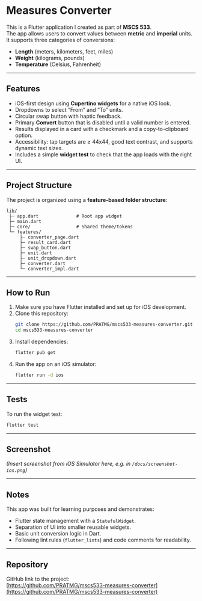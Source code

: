 # Measures Converter

This is a Flutter application I created as part of **MSCS 533**.  
The app allows users to convert values between **metric** and **imperial** units.  
It supports three categories of conversions:

- **Length** (meters, kilometers, feet, miles)  
- **Weight** (kilograms, pounds)  
- **Temperature** (Celsius, Fahrenheit)  

---

## Features
- iOS-first design using **Cupertino widgets** for a native iOS look.  
- Dropdowns to select “From” and “To” units.  
- Circular swap button with haptic feedback.  
- Primary **Convert** button that is disabled until a valid number is entered.  
- Results displayed in a card with a checkmark and a copy-to-clipboard option.  
- Accessibility: tap targets are ≥ 44x44, good text contrast, and supports dynamic text sizes.  
- Includes a simple **widget test** to check that the app loads with the right UI.  

---

## Project Structure
The project is organized using a **feature-based folder structure**:

```
lib/
 ├─ app.dart              # Root app widget
 ├─ main.dart
 ├─ core/                 # Shared theme/tokens
 └─ features/
     ├─ converter_page.dart
     ├─ result_card.dart
     ├─ swap_button.dart
     ├─ unit.dart
     ├─ unit_dropdown.dart
     ├─ converter.dart
     └─ converter_impl.dart
```

---

## How to Run
1. Make sure you have Flutter installed and set up for iOS development.  
2. Clone this repository:  
   ```bash
   git clone https://github.com/PRATMG/mscs533-measures-converter.git
   cd mscs533-measures-converter
   ```
3. Install dependencies:  
   ```bash
   flutter pub get
   ```
4. Run the app on an iOS simulator:  
   ```bash
   flutter run -d ios
   ```

---

## Tests
To run the widget test:

```bash
flutter test
```

---

## Screenshot
*(Insert screenshot from iOS Simulator here, e.g. in `/docs/screenshot-ios.png`)*

---

## Notes
This app was built for learning purposes and demonstrates:
- Flutter state management with a `StatefulWidget`.
- Separation of UI into smaller reusable widgets.
- Basic unit conversion logic in Dart.
- Following lint rules (`flutter_lints`) and code comments for readability.

---

## Repository
GitHub link to the project:  
[https://github.com/PRATMG/mscs533-measures-converter](https://github.com/PRATMG/mscs533-measures-converter)

